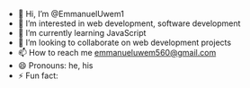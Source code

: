 - 👋 Hi, I’m @EmmanuelUwem1
- 👀 I’m interested in web development, software development 
- 🌱 I’m currently learning JavaScript
- 💞️ I’m looking to collaborate on web development projects
- 📫 How to reach me emmanueluwem560@gmail.com
- 😄 Pronouns: he, his 
- ⚡ Fun fact: 

<!---
EmmanuelUwem1/EmmanuelUwem1 is a ✨ special ✨ repository because its `README.md` (this file) appears on your GitHub profile.
You can click the Preview link to take a look at your changes.
--->
